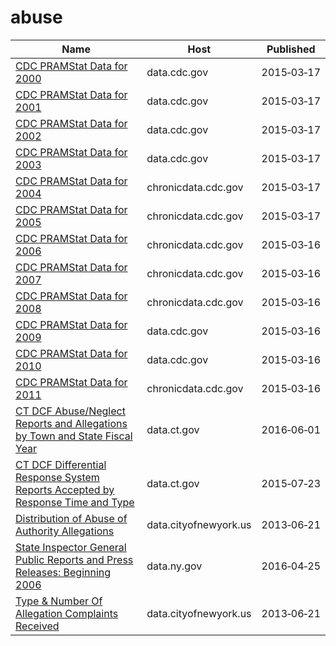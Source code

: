 # abuse

Name | Host | Published
---- | ---- | ---------
[CDC PRAMStat Data for 2000](../datasets/3hwj-hqmh.md) | data.cdc.gov | 2015&#x2011;03&#x2011;17
[CDC PRAMStat Data for 2001](../datasets/u93h-quup.md) | data.cdc.gov | 2015&#x2011;03&#x2011;17
[CDC PRAMStat Data for 2002](../datasets/dnxe-zgxs.md) | data.cdc.gov | 2015&#x2011;03&#x2011;17
[CDC PRAMStat Data for 2003](../datasets/u76f-m89e.md) | data.cdc.gov | 2015&#x2011;03&#x2011;17
[CDC PRAMStat Data for 2004](../datasets/xyxp-dxa9.md) | chronicdata.cdc.gov | 2015&#x2011;03&#x2011;17
[CDC PRAMStat Data for 2005](../datasets/pj7z-f3xf.md) | chronicdata.cdc.gov | 2015&#x2011;03&#x2011;17
[CDC PRAMStat Data for 2006](../datasets/akmt-4qtj.md) | chronicdata.cdc.gov | 2015&#x2011;03&#x2011;16
[CDC PRAMStat Data for 2007](../datasets/vr6p-ert2.md) | chronicdata.cdc.gov | 2015&#x2011;03&#x2011;16
[CDC PRAMStat Data for 2008](../datasets/4ya2-fkvt.md) | chronicdata.cdc.gov | 2015&#x2011;03&#x2011;16
[CDC PRAMStat Data for 2009](../datasets/qwpv-wpc8.md) | data.cdc.gov | 2015&#x2011;03&#x2011;16
[CDC PRAMStat Data for 2010](../datasets/xvu4-xjdb.md) | data.cdc.gov | 2015&#x2011;03&#x2011;16
[CDC PRAMStat Data for 2011](../datasets/ese6-rqpq.md) | chronicdata.cdc.gov | 2015&#x2011;03&#x2011;16
[CT DCF Abuse/Neglect Reports and Allegations by Town and State Fiscal Year](../datasets/337d-73fs.md) | data.ct.gov | 2016&#x2011;06&#x2011;01
[CT DCF Differential Response System Reports Accepted by Response Time and Type](../datasets/35x9-cadj.md) | data.ct.gov | 2015&#x2011;07&#x2011;23
[Distribution of Abuse of Authority Allegations](../datasets/bfiu-cc7d.md) | data.cityofnewyork.us | 2013&#x2011;06&#x2011;21
[State Inspector General Public Reports and Press Releases: Beginning 2006](../datasets/ptx6-hh79.md) | data.ny.gov | 2016&#x2011;04&#x2011;25
[Type & Number Of Allegation Complaints Received](../datasets/ngf9-zejg.md) | data.cityofnewyork.us | 2013&#x2011;06&#x2011;21


